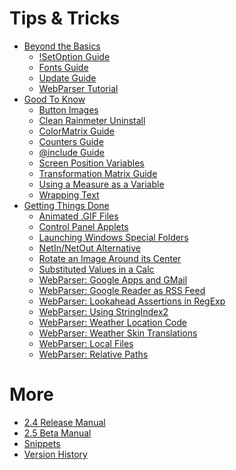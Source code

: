 Tips &amp; Tricks
=================

* [Beyond the Basics](#)
	* [!SetOption Guide](/tips/setoption-guide)
	* [Fonts Guide](/tips/fonts-guide)
	* [Update Guide](/tips/update-guide)
	* [WebParser Tutorial](/tips/webparser-tutorial)
* [Good To Know](#)
	* [Button Images](/tips/button-images)
	* [Clean Rainmeter Uninstall](/tips/clean-rainmeter-uninstall)
	* [ColorMatrix Guide](/tips/colormatrix-guide)
	* [Counters Guide](/tips/counters-guide)
	* [@include Guide](/tips/include-guide)
	* [Screen Position Variables](/tips/screen-position-variables)
	* [Transformation Matrix Guide](/tips/transformation-matrix-guide)
	* [Using a Measure as a Variable](/tips/measure-as-a-variable)
	* [Wrapping Text](/tips/wrapping-text)
* [Getting Things Done](#)
	* [Animated .GIF Files](/tips/animated-gif-files)
	* [Control Panel Applets](/tips/control-panel-applets)
	* [Launching Windows Special Folders](/tips/launching-windows-special-folders)
	* [NetIn/NetOut Alternative](/tips/netin-netout-alternative)
	* [Rotate an Image Around its Center](/tips/rotate-an-image-around-its-center)
	* [Substituted Values in a Calc](/tips/substituted-values-in-a-calc)
	* [WebParser: Google Apps and GMail](/tips/webparser-google-apps-and-gmail)
	* [WebParser: Google Reader as RSS Feed](/tips/webparser-google-reader-rss-feed)
	* [WebParser: Lookahead Assertions in RegExp](/tips/webparser-lookahead-assertions-in-regexp)
	* [WebParser: Using StringIndex2](/tips/webparser-using-stringindex2)
	* [WebParser: Weather Location Code](/tips/webparser-weather-location-code)
	* [WebParser: Weather Skin Translations](/tips/webparser-weather-skin-translations)
	* [WebParser: Local Files](/tips/webparser-local-files)
	* [WebParser: Relative Paths](/tips/webparser-relative-paths)

More
===============
* [2.4 Release Manual](/manual)
* [2.5 Beta Manual](/manual-beta)
* [Snippets](/snippets)
* [Version History](/history)